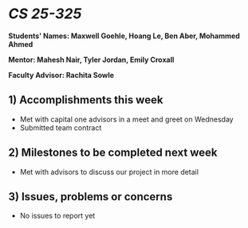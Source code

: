 # *CS 25-325*

**Students' Names: Maxwell Goehle, Hoang Le, Ben Aber, Mohammed Ahmed**

**Mentor: Mahesh Nair, Tyler Jordan, Emily Croxall**

**Faculty Advisor: Rachita Sowle**

## 1) Accomplishments this week ##
   - Met with capital one advisors in a meet and greet on Wednesday
   - Submitted team contract

## 2) Milestones to be completed next week ##
   - Met with advisors to discuss our project in more detail

## 3) Issues, problems or concerns ##
   - No issues to report yet
   



